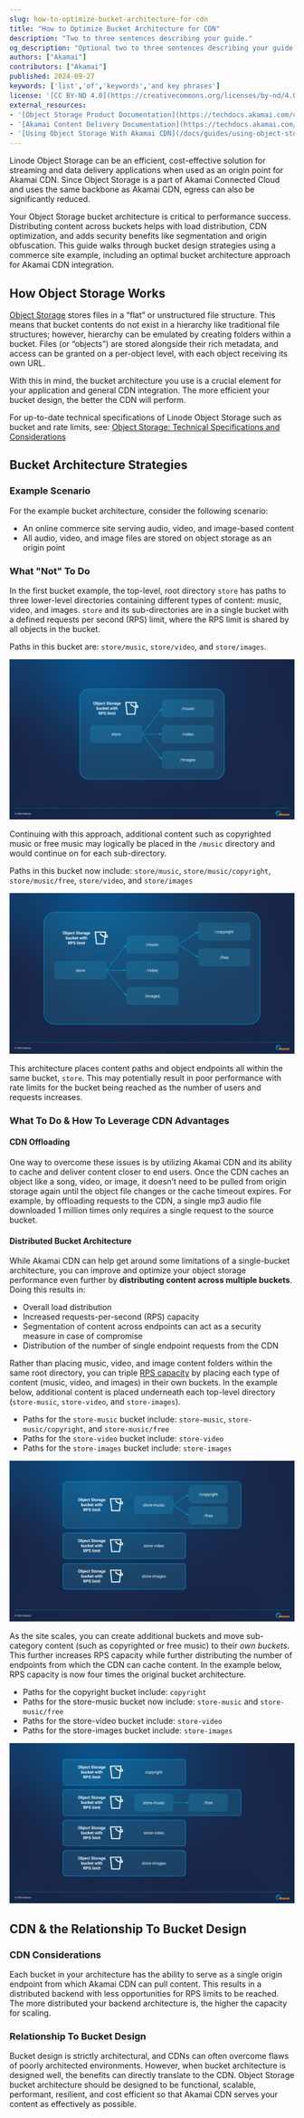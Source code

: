 ```yaml
---
slug: how-to-optimize-bucket-architecture-for-cdn
title: "How to Optimize Bucket Architecture for CDN"
description: "Two to three sentences describing your guide."
og_description: "Optional two to three sentences describing your guide when shared on social media. If omitted, the `description` parameter is used within social links."
authors: ["Akamai"]
contributors: ["Akamai"]
published: 2024-09-27
keywords: ['list','of','keywords','and key phrases']
license: '[CC BY-ND 4.0](https://creativecommons.org/licenses/by-nd/4.0)'
external_resources:
- '[Object Storage Product Documentation](https://techdocs.akamai.com/cloud-computing/docs/object-storage)'
- '[Akamai Content Delivery Documentation](https://techdocs.akamai.com/platform-basics/docs/content-delivery)'
- '[Using Object Storage With Akamai CDN](/docs/guides/using-object-storage-with-akamai-cdn/)'
---
```


Linode Object Storage can be an efficient, cost-effective solution for streaming and data delivery applications when used as an origin point for Akamai CDN. Since Object Storage is a part of Akamai Connected Cloud and uses the same backbone as Akamai CDN, egress can also be significantly reduced.

Your Object Storage bucket architecture is critical to performance success. Distributing content across buckets helps with load distribution, CDN optimization, and adds security benefits like segmentation and origin obfuscation. This guide walks through bucket design strategies using a commerce site example, including an optimal bucket architecture approach for Akamai CDN integration.

## How Object Storage Works

[Object Storage](https://techdocs.akamai.com/cloud-computing/docs/object-storage) stores files in a “flat” or unstructured file structure. This means that bucket contents do not exist in a hierarchy like traditional file structures; however, hierarchy can be emulated by creating folders within a bucket. Files (or “objects”) are stored alongside their rich metadata, and access can be granted on a per-object level, with each object receiving its own URL.

With this in mind, the bucket architecture you use is a crucial element for your application and general CDN integration. The more efficient your bucket design, the better the CDN will perform.

For up-to-date technical specifications of Linode Object Storage such as bucket and rate limits, see: [Object Storage: Technical Specifications and Considerations](https://techdocs.akamai.com/cloud-computing/docs/object-storage#technical-specifications-and-considerations)

## Bucket Architecture Strategies

### Example Scenario

For the example bucket architecture, consider the following scenario:

-   An online commerce site serving audio, video, and image-based content
-   All audio, video, and image files are stored on object storage as an origin point

### What "Not" To Do

In the first bucket example, the top-level, root directory `store` has paths to three lower-level directories containing different types of content: music, video, and images. `store` and its sub-directories are in a single bucket with a defined requests per second (RPS) limit, where the RPS limit is shared by all objects in the bucket.

Paths in this bucket are: `store/music`, `store/video`, and `store/images`.

![Single Bucket Arch Level 1](Single-bucket-arch-level1.png)

Continuing with this approach, additional content such as copyrighted music or free music may logically be placed in the `/music` directory and would continue on for each sub-directory.

Paths in this bucket now include: `store/music`, `store/music/copyright`, `store/music/free`, `store/video`, and `store/images`

![Single Bucket Arch Level 2](Single-bucket-arch-level2.png)

This architecture places content paths and object endpoints all within the same bucket, `store`. This may potentially result in poor performance with rate limits for the bucket being reached as the number of users and requests increases.

### What To Do & How To Leverage CDN Advantages

#### CDN Offloading

One way to overcome these issues is by utilizing Akamai CDN and its ability to cache and deliver content closer to end users. Once the CDN caches an object like a song, video, or image, it doesn’t need to be pulled from origin storage again until the object file changes or the cache timeout expires. For example, by offloading requests to the CDN, a single mp3 audio file downloaded 1 million times only requires a single request to the source bucket.

#### Distributed Bucket Architecture

While Akamai CDN can help get around some limitations of a single-bucket architecture, you can improve and optimize your object storage performance even further by **distributing content across multiple buckets**. Doing this results in:

-   Overall load distribution
-   Increased requests-per-second (RPS) capacity
-   Segmentation of content across endpoints can act as a security measure in case of compromise
-   Distribution of the number of single endpoint requests from the CDN

Rather than placing music, video, and image content folders within the same root directory, you can triple [RPS capacity](https://techdocs.akamai.com/cloud-computing/docs/object-storage#technical-specifications-and-considerations) by placing each type of content (music, video, and images) in their own buckets. In the example below, additional content is placed underneath each top-level directory (`store-music`, `store-video`, and `store-images`).

-   Paths for the `store-music` bucket include: `store-music`, `store-music/copyright`, and `store-music/free`
-   Paths for the `store-video` bucket include: `store-video`
-   Paths for the `store-images` bucket include: `store-images`

![Multi-Bucket Arch 1](Multi-bucket-arch1.png)

As the site scales, you can create additional buckets and move sub-category content (such as copyrighted or free music) to their *own buckets*. This further increases RPS capacity while further distributing the number of endpoints from which the CDN can cache content. In the example below, RPS capacity is now four times the original bucket architecture.

-   Paths for the copyright bucket include: `copyright`
-   Paths for the store-music bucket now include: `store-music` and `store-music/free`
-   Paths for the store-video bucket include: `store-video`
-   Paths for the store-images bucket include: `store-images`

![Multi-Bucket Arch 2](Multi-bucket-arch2.png)

## CDN & the Relationship To Bucket Design

### CDN Considerations

Each bucket in your architecture has the ability to serve as a single origin endpoint from which Akamai CDN can pull content. This results in a distributed backend with less opportunities for RPS limits to be reached. The more distributed your backend architecture is, the higher the capacity for scaling.

### Relationship To Bucket Design

Bucket design is strictly architectural, and CDNs can often overcome flaws of poorly architected environments. However, when bucket architecture is designed well, the benefits can directly translate to the CDN. Object Storage bucket architecture should be designed to be functional, scalable, performant, resilient, and cost efficient so that Akamai CDN serves your content as effectively as possible.
